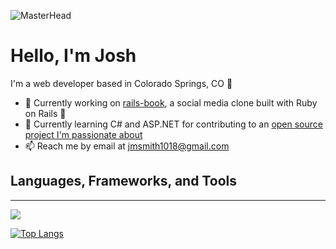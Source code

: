 ![MasterHead](https://live.staticflickr.com/65535/52185224349_74301fa3f5_k.jpg)

# Hello, I'm Josh

I'm a web developer based in Colorado Springs, CO :mount_fuji:

- :telescope: Currently working on [rails-book](https://github.com/JoshDevHub/rails-book), a social media clone built with Ruby on Rails :gem:
- :seedling: Currently learning C# and ASP.NET for contributing to an [open source project I'm passionate about](https://github.com/leaderboardsgg/leaderboard-backend)
- :mailbox: Reach me by email at jmsmith1018@gmail.com

## Languages, Frameworks, and Tools
***
[<img src="https://img.shields.io/badge/-Ruby-CC342D?logo=ruby&logoColor=white&style=flat-square"/>]()

[![Top Langs](https://github-readme-stats.vercel.app/api/top-langs/?username=JoshDevHub&layout=compact&theme=dracula&langs_count=6)](https://github.com/anuraghazra/github-readme-stats)

